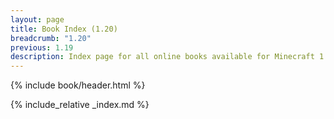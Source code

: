 ```yaml
---
layout: page
title: Book Index (1.20)
breadcrumb: "1.20"
previous: 1.19
description: Index page for all online books available for Minecraft 1.20.1.
---
```

{% include book/header.html %}

{% include_relative _index.md %}